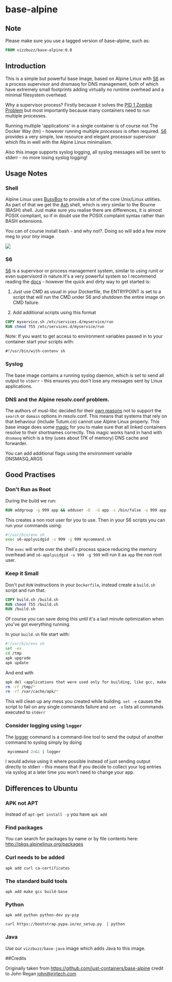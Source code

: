 # base-alpine 

## Note
Please make sure you use a tagged version of base-alpine, such as:

```Dockerfile
FROM vizzbuzz/base-alpine:0.8
```

## Introduction

This is a simple but powerful base image, based on Alpine Linux with [S6](http://skarnet.org/software/s6/) as a process supervisor and dnsmasq for DNS management, both of which have extremely small footprints adding virtually no runtime overhead and a minimal filesystem overhead.

Why a supervisor process? Firstly because it solves the [PID 1 Zombie Problem](https://blog.phusion.nl/2015/01/20/docker-and-the-pid-1-zombie-reaping-problem/) but most importantly because many containers need to run multiple processes.

Running multiple 'applications' in a single container is of course not The Docker Way (tm) - however running multiple *processes* is often required. [S6](http://skarnet.org/software/s6/) provides a very simple, low resource and elegant processor supervisor which fits in well with the Alpine Linux minimalism.

Also this image supports syslog logging, all syslog messages will be sent to stderr - no more losing syslog logging!

## Usage Notes

### Shell

Alpine Linux uses [BusyBox](http://www.busybox.net/) to provide a lot of the core Unix/Linux utilities. As part of that we get the [Ash](http://linux.die.net/man/1/ash) shell, which is very similar to the Bourne (BASH) shell. Just make sure you realise there are differences, it is almost POSIX compliant, so if in doubt use the POSIX complaint syntax rather than BASH extensions.
 
You can of course install bash - and why not?. Doing so will add a few more meg to your *tiny* image.

[![](https://badge.imagelayers.io/vizzbuzz/base-alpine.svg)](https://imagelayers.io/?images=vizzbuzz/base-alpine:latest 'Get your own badge on imagelayers.io')

### S6

[S6](http://skarnet.org/software/s6/) is a supervisor or process management system, similar to using runit or even supervisord in nature.It's a very powerful system so I recommend reading the [docs](http://skarnet.org/software/s6/) - however the quick and dirty way to get started is:

1) Just use CMD as usual in your Dockerfile, the ENTRYPOINT is set to a script that will run the CMD under S6 and shutdown the entire image on CMD failure.

2) Add additional scripts using this format

```Dockerfile
COPY myservice.sh /etc/services.d/myservice/run
RUN chmod 755 /etc/services.d/myservice/run
```

Note: If you want to get access to environment variables passed in to your container start your scripts with:

```shell
#!/usr/bin/with-contenv sh
```

### Syslog

The base image contains a running syslog daemon, which is set to send all output to `stderr` - this ensures you don't lose any messages sent by Linux applications.

### DNS and the Alpine resolv.conf problem.

The authors of musl-libc decided for their [own reasons](http://wiki.musl-libc.org/wiki/Functional_differences_from_glibc#Name_Resolver_.2F_DNS) not to support the `search` or `domain` options in resolv.conf. This means that systems that rely on that behaviour (include Tutum.co) cannot use Alpine Linux properly. This base image does some [magic](https://github.com/vizzbuzz/base-alpine/blob/master/rootfs/etc/services.d/dns-hack/run) for you to make sure that all linked containers resolve to their shortnames correctly. This magic works hand in hand with `dnsmasq` which is a tiny (uses about 17K of memory) DNS cache and forwarder. 

You can add additional flags using the environment variable DNSMASQ_ARGS

## Good Practises

### Don't Run as Root

During the build we run:

```Dockerfile
RUN addgroup -g 999 app && adduser -D  -G app -s /bin/false -u 999 app
```

This creates a non root user for you to use. Then in your S6 scripts you can run your commands using:

```BASH
#!/usr/bin/env sh
exec s6-applyuidgid -u 999 -g 999 mycommand.sh 
```

The `exec` will write over the shell's process space reducing the memory overhead and `s6-applyuidgid -u 999 -g 999` will run it as `app` the non root user.


### Keep it Small

Don't put `RUN` instructions in your `Dockerfile`, instead create a `build.sh` script and run that:

```Dockerfile
COPY build.sh /build.sh
RUN chmod 755 /build.sh
RUN /build.sh
```

Of course you can save doing this until it's a last minute optimization when you've got everything running. 

In your `build.sh` file start with:

```BASH
#!/usr/bin/env sh
set -ex
cd /tmp
apk upgrade
apk update
```

And end with

```BASH
apk del <applications that were used only for building, like gcc, make etc.>
rm -rf /tmp/*
rm -rf /var/cache/apk/*
```

This will clean up any mess you created while building. `set -e` causes the script to fail on any single commands failure and `set -x` lists all commands executed to `stderr`


### Consider logging using `logger` 

The [logger](http://man7.org/linux/man-pages/man1/logger.1.html) command is a command-line tool to send the output of another command to syslog simply by doing

```BASH
 mycommand 2>&1 | logger
```

I would advise using it where possible instead of just sending output directly to stderr - this means that if you decide to collect your log entries via syslog at a later time you won't need to change your app.


## Differences to Ubuntu

### APK not APT

Instead of `apt-get install -y` you have `apk add`

### Find packages 

You can search for packages by name or by file contents here: http://pkgs.alpinelinux.org/packages

### Curl needs to be added

`apk add curl ca-certificates`
 
### The standard build tools
 
 `apk add make gcc build-base`
 
### Python
 
 `apk add python python-dev py-pip`
 
 `curl https://bootstrap.pypa.io/ez_setup.py  | python`
 
### Java
 
 Use our `vizzbuzz/base-java` image which adds Java to this image.


##Credits

Originally taken from https://github.com/just-containers/base-alpine credit to John Regan <john@jrjrtech.com>

